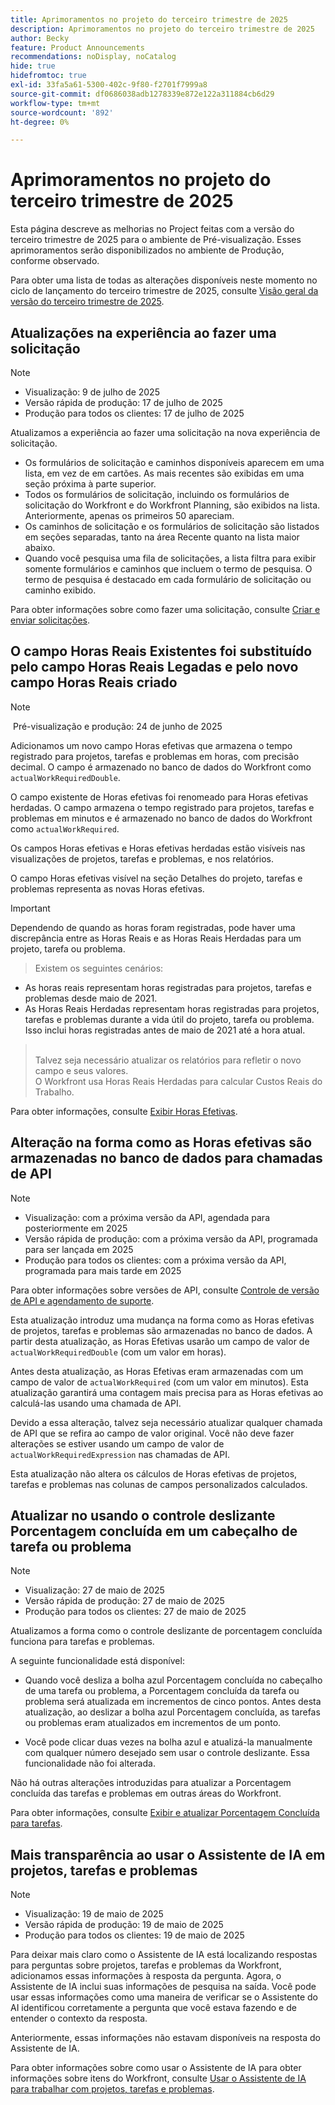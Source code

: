 ```yaml
---
title: Aprimoramentos no projeto do terceiro trimestre de 2025
description: Aprimoramentos no projeto do terceiro trimestre de 2025
author: Becky
feature: Product Announcements
recommendations: noDisplay, noCatalog
hide: true
hidefromtoc: true
exl-id: 33fa5a61-5300-402c-9f80-f2701f7999a8
source-git-commit: df0686038adb1278339e872e122a311884cb6d29
workflow-type: tm+mt
source-wordcount: '892'
ht-degree: 0%

---
```


# Aprimoramentos no projeto do terceiro trimestre de 2025

Esta página descreve as melhorias no Project feitas com a versão do terceiro trimestre de 2025 para o ambiente de Pré-visualização. Esses aprimoramentos serão disponibilizados no ambiente de Produção, conforme observado.

Para obter uma lista de todas as alterações disponíveis neste momento no ciclo de lançamento do terceiro trimestre de 2025, consulte [Visão geral da versão do terceiro trimestre de 2025](/help/quicksilver/product-announcements/product-releases/25-q3-release-activity/25-q3-release-overview.md).

## Atualizações na experiência ao fazer uma solicitação

>[!NOTE]
>
>* Visualização: 9 de julho de 2025
>* Versão rápida de produção: 17 de julho de 2025
>* Produção para todos os clientes: 17 de julho de 2025

Atualizamos a experiência ao fazer uma solicitação na nova experiência de solicitação.

* Os formulários de solicitação e caminhos disponíveis aparecem em uma lista, em vez de em cartões. As mais recentes são exibidas em uma seção próxima à parte superior.
* Todos os formulários de solicitação, incluindo os formulários de solicitação do Workfront e do Workfront Planning, são exibidos na lista. Anteriormente, apenas os primeiros 50 apareciam.
* Os caminhos de solicitação e os formulários de solicitação são listados em seções separadas, tanto na área Recente quanto na lista maior abaixo.
* Quando você pesquisa uma fila de solicitações, a lista filtra para exibir somente formulários e caminhos que incluem o termo de pesquisa. O termo de pesquisa é destacado em cada formulário de solicitação ou caminho exibido.

Para obter informações sobre como fazer uma solicitação, consulte [Criar e enviar solicitações](/help/quicksilver/manage-work/requests/create-requests/create-submit-requests.md).

## O campo Horas Reais Existentes foi substituído pelo campo Horas Reais Legadas e pelo novo campo Horas Reais criado

>[!NOTE]
>
> Pré-visualização e produção: 24 de junho de 2025 

Adicionamos um novo campo Horas efetivas que armazena o tempo registrado para projetos, tarefas e problemas em horas, com precisão decimal. O campo é armazenado no banco de dados do Workfront como `actualWorkRequiredDouble`.

O campo existente de Horas efetivas foi renomeado para Horas efetivas herdadas. O campo armazena o tempo registrado para projetos, tarefas e problemas em minutos e é armazenado no banco de dados do Workfront como `actualWorkRequired`.

Os campos Horas efetivas e Horas efetivas herdadas estão visíveis nas visualizações de projetos, tarefas e problemas, e nos relatórios.

O campo Horas efetivas visível na seção Detalhes do projeto, tarefas e problemas representa as novas Horas efetivas.

>[!IMPORTANT]
>
>Dependendo de quando as horas foram registradas, pode haver uma discrepância entre as Horas Reais e as Horas Reais Herdadas para um projeto, tarefa ou problema.<br>
>>Existem os seguintes cenários:
>
>* As horas reais representam horas registradas para projetos, tarefas e problemas desde maio de 2021.
>* As Horas Reais Herdadas representam horas registradas para projetos, tarefas e problemas durante a vida útil do projeto, tarefa ou problema. Isso inclui horas registradas antes de maio de 2021 até a hora atual.
>  ><br>Talvez seja necessário atualizar os relatórios para refletir o novo campo e seus valores.
>  ><br>O Workfront usa Horas Reais Herdadas para calcular Custos Reais do Trabalho.

Para obter informações, consulte [Exibir Horas Efetivas](/help/quicksilver/manage-work/tasks/task-information/actual-hours.md).


## Alteração na forma como as Horas efetivas são armazenadas no banco de dados para chamadas de API

>[!NOTE]
>
>* Visualização: com a próxima versão da API, agendada para posteriormente em 2025
>* Versão rápida de produção: com a próxima versão da API, programada para ser lançada em 2025
>* Produção para todos os clientes: com a próxima versão da API, programada para mais tarde em 2025
>
>Para obter informações sobre versões de API, consulte [Controle de versão de API e agendamento de suporte](/help/quicksilver/wf-api/api/api-version-support-schedule.md).

Esta atualização introduz uma mudança na forma como as Horas efetivas de projetos, tarefas e problemas são armazenadas no banco de dados. A partir desta atualização, as Horas Efetivas usarão um campo de valor de `actualWorkRequiredDouble` (com um valor em horas).

Antes desta atualização, as Horas Efetivas eram armazenadas com um campo de valor de `actualWorkRequired` (com um valor em minutos). Esta atualização garantirá uma contagem mais precisa para as Horas efetivas ao calculá-las usando uma chamada de API.

Devido a essa alteração, talvez seja necessário atualizar qualquer chamada de API que se refira ao campo de valor original. Você não deve fazer alterações se estiver usando um campo de valor de `actualWorkRequiredExpression` nas chamadas de API.

Esta atualização não altera os cálculos de Horas efetivas de projetos, tarefas e problemas nas colunas de campos personalizados calculados.

## Atualizar no usando o controle deslizante Porcentagem concluída em um cabeçalho de tarefa ou problema

>[!NOTE]
>
>* Visualização: 27 de maio de 2025
>* Versão rápida de produção: 27 de maio de 2025
>* Produção para todos os clientes: 27 de maio de 2025

Atualizamos a forma como o controle deslizante de porcentagem concluída funciona para tarefas e problemas.

A seguinte funcionalidade está disponível:

* Quando você desliza a bolha azul Porcentagem concluída no cabeçalho de uma tarefa ou problema, a Porcentagem concluída da tarefa ou problema será atualizada em incrementos de cinco pontos. Antes desta atualização, ao deslizar a bolha azul Porcentagem concluída, as tarefas ou problemas eram atualizados em incrementos de um ponto.

* Você pode clicar duas vezes na bolha azul e atualizá-la manualmente com qualquer número desejado sem usar o controle deslizante. Essa funcionalidade não foi alterada.

Não há outras alterações introduzidas para atualizar a Porcentagem concluída das tarefas e problemas em outras áreas do Workfront.

Para obter informações, consulte [Exibir e atualizar Porcentagem Concluída para tarefas](/help/quicksilver/manage-work/projects/updating-work-in-a-project/view-update-percent-complete-for-tasks.md).

## Mais transparência ao usar o Assistente de IA em projetos, tarefas e problemas

>[!NOTE]
>
>* Visualização: 19 de maio de 2025
>* Versão rápida de produção: 19 de maio de 2025
>* Produção para todos os clientes: 19 de maio de 2025

Para deixar mais claro como o Assistente de IA está localizando respostas para perguntas sobre projetos, tarefas e problemas da Workfront, adicionamos essas informações à resposta da pergunta. Agora, o Assistente de IA inclui suas informações de pesquisa na saída. Você pode usar essas informações como uma maneira de verificar se o Assistente do AI identificou corretamente a pergunta que você estava fazendo e de entender o contexto da resposta.

Anteriormente, essas informações não estavam disponíveis na resposta do Assistente de IA.

Para obter informações sobre como usar o Assistente de IA para obter informações sobre itens do Workfront, consulte [Usar o Assistente de IA para trabalhar com projetos, tarefas e problemas](/help/quicksilver/workfront-basics/ai-assistant/work-with-pti-through-ai-assisant.md).


